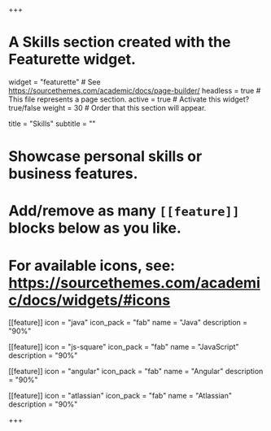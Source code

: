 +++
# A Skills section created with the Featurette widget.
widget = "featurette"  # See https://sourcethemes.com/academic/docs/page-builder/
headless = true  # This file represents a page section.
active = true  # Activate this widget? true/false
weight = 30  # Order that this section will appear.

title = "Skills"
subtitle = ""

# Showcase personal skills or business features.
# 
# Add/remove as many `[[feature]]` blocks below as you like.
# 
# For available icons, see: https://sourcethemes.com/academic/docs/widgets/#icons

[[feature]]
  icon = "java"
  icon_pack = "fab"
  name = "Java"
  description = "90%"
  
[[feature]]
  icon = "js-square"
  icon_pack = "fab"
  name = "JavaScript"
  description = "90%"  
  
[[feature]]
  icon = "angular"
  icon_pack = "fab"
  name = "Angular"
  description = "90%"
  
[[feature]]
  icon = "atlassian"
  icon_pack = "fab"
  name = "Atlassian"
  description = "90%"  

+++
